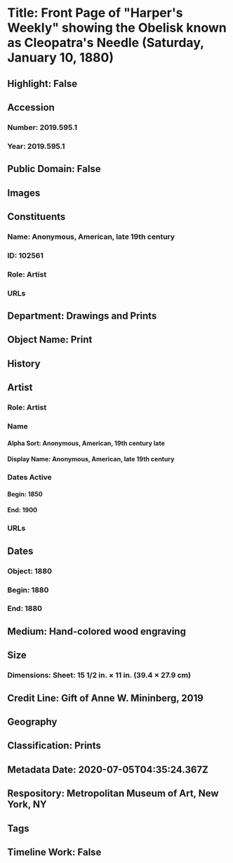 # Title: Front Page of "Harper's Weekly" showing the Obelisk known as Cleopatra's Needle (Saturday, January 10, 1880)
## Highlight: False
## Accession
### Number: 2019.595.1
### Year: 2019.595.1
## Public Domain: False
## Images
## Constituents
### Name: Anonymous, American, late 19th century
### ID: 102561
### Role: Artist
### URLs
## Department: Drawings and Prints
## Object Name: Print
## History
## Artist
### Role: Artist
### Name
#### Alpha Sort: Anonymous, American, 19th century late
#### Display Name: Anonymous, American, late 19th century
### Dates Active
#### Begin: 1850
#### End: 1900
### URLs
## Dates
### Object: 1880
### Begin: 1880
### End: 1880
## Medium: Hand-colored wood engraving
## Size
### Dimensions: Sheet: 15 1/2 in. × 11 in. (39.4 × 27.9 cm)
## Credit Line: Gift of Anne W. Mininberg, 2019
## Geography
## Classification: Prints
## Metadata Date: 2020-07-05T04:35:24.367Z
## Respository: Metropolitan Museum of Art, New York, NY
## Tags
## Timeline Work: False